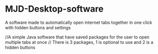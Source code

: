# MJD-Desktop-software
A software made to automatically open internet tabs together in one click with hidden buttons and settings

//A simple Java software that have saved packages for the user to open multiple tabs at once 
// There is 3 packages, 1 is optional to use and 2 is a hidden buttons
